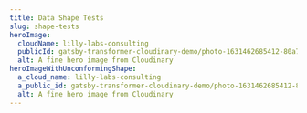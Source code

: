 ```yaml
---
title: Data Shape Tests
slug: shape-tests
heroImage:
  cloudName: lilly-labs-consulting
  publicId: gatsby-transformer-cloudinary-demo/photo-1631462685412-80a75dd611bc
  alt: A fine hero image from Cloudinary
heroImageWithUnconformingShape:
  a_cloud_name: lilly-labs-consulting
  a_public_id: gatsby-transformer-cloudinary-demo/photo-1631462685412-80a75dd611bc
  alt: A fine hero image from Cloudinary
---
```

